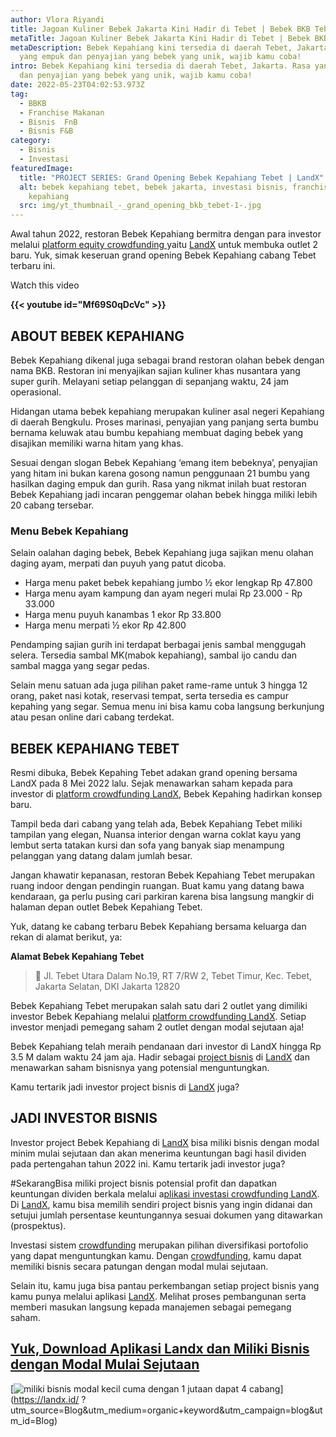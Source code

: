 ```yaml
---
author: Vlora Riyandi
title: Jagoan Kuliner Bebek Jakarta Kini Hadir di Tebet | Bebek BKB Tebet
metaTitle: Jagoan Kuliner Bebek Jakarta Kini Hadir di Tebet | Bebek BKB Tebet
metaDescription: Bebek Kepahiang kini tersedia di daerah Tebet, Jakarta. Rasa
  yang empuk dan penyajian yang bebek yang unik, wajib kamu coba!
intro: Bebek Kepahiang kini tersedia di daerah Tebet, Jakarta. Rasa yang empuk
  dan penyajian yang bebek yang unik, wajib kamu coba!
date: 2022-05-23T04:02:53.973Z
tag:
  - BBKB
  - Franchise Makanan
  - Bisnis  FnB
  - Bisnis F&B
category:
  - Bisnis
  - Investasi
featuredImage:
  title: "PROJECT SERIES: Grand Opening Bebek Kepahiang Tebet | LandX"
  alt: bebek kepahiang tebet, bebek jakarta, investasi bisnis, franchise bebek
    kepahiang
  src: img/yt_thumbnail_-_grand_opening_bkb_tebet-1-.jpg
---
```

Awal tahun 2022, restoran Bebek Kepahiang bermitra dengan para investor melalui [platform equity crowdfunding ](https://landx.id/)yaitu [LandX](https://landx.id/) untuk membuka outlet 2 baru. Yuk, simak keseruan grand opening Bebek Kepahiang cabang Tebet terbaru ini.

Watch this video

**{{< youtube id="**Mf69S0qDcVc**" >}}**

## ABOUT BEBEK KEPAHIANG

Bebek Kepahiang dikenal juga sebagai brand restoran olahan bebek dengan nama BKB. Restoran ini menyajikan sajian kuliner khas nusantara yang super gurih. Melayani setiap pelanggan di sepanjang waktu, 24 jam operasional.

Hidangan utama bebek kepahiang merupakan kuliner asal negeri Kepahiang di daerah Bengkulu. Proses marinasi, penyajian yang panjang serta bumbu bernama keluwak atau bumbu kepahiang membuat daging bebek yang disajikan memiliki warna hitam yang khas. 

Sesuai dengan slogan Bebek Kepahiang ‘emang item bebeknya’, penyajian yang hitam ini bukan karena gosong namun penggunaan 21 bumbu yang hasilkan daging empuk dan gurih. Rasa yang nikmat inilah buat restoran Bebek Kepahiang jadi incaran penggemar olahan bebek hingga miliki lebih 20 cabang tersebar.

### Menu Bebek Kepahiang

Selain oalahan daging bebek, Bebek Kepahiang juga sajikan menu olahan daging ayam, merpati dan puyuh yang patut dicoba. 

* Harga menu paket bebek kepahiang jumbo ½ ekor lengkap Rp 47.800
* Harga menu ayam kampung dan ayam negeri mulai Rp 23.000 - Rp 33.000
* Harga menu puyuh kanambas 1 ekor Rp 33.800
* Harga menu merpati ½ ekor Rp 42.800

Pendamping sajian gurih ini terdapat berbagai jenis sambal menggugah selera. Tersedia sambal MK(mabok kepahiang), sambal ijo candu dan sambal magga yang segar pedas.

Selain menu satuan ada juga pilihan paket rame-rame untuk 3 hingga 12 orang, paket nasi kotak, reservasi tempat, serta tersedia es campur kepahing yang segar. Semua menu ini bisa kamu coba langsung berkunjung atau pesan online dari cabang terdekat.

## BEBEK KEPAHIANG TEBET

Resmi dibuka, Bebek Kepahing Tebet adakan grand opening bersama LandX pada 8 Mei 2022 lalu. Sejak menawarkan saham kepada para investor di [platform crowdfunding LandX](https://landx.id/), Bebek Kepahing hadirkan konsep baru.

Tampil beda dari cabang yang telah ada, Bebek Kepahiang Tebet miliki tampilan yang elegan, Nuansa interior dengan warna coklat kayu yang lembut serta tatakan kursi dan sofa yang banyak siap menampung pelanggan yang datang dalam jumlah besar.

Jangan khawatir kepanasan, restoran Bebek Kepahiang Tebet merupakan ruang indoor dengan pendingin ruangan. Buat kamu yang datang bawa kendaraan, ga perlu pusing cari parkiran karena bisa langsung mangkir di halaman depan outlet Bebek Kepahiang Tebet. 

Yuk, datang ke cabang terbaru Bebek Kepahiang bersama keluarga dan rekan di alamat berikut, ya:

**Alamat Bebek Kepahiang Tebet**

> 📍 Jl. Tebet Utara Dalam No.19, RT 7/RW 2, Tebet Timur, Kec. Tebet, Jakarta Selatan, DKI Jakarta 12820

Bebek Kepahiang Tebet merupakan salah satu dari 2 outlet yang dimiliki investor Bebek Kepahiang melalui [platform crowdfunding ](https://landx.id/)[LandX](https://landx.id/). Setiap investor menjadi pemegang saham 2 outlet dengan modal sejutaan aja!

Bebek Kepahiang telah meraih pendanaan dari investor di LandX hingga Rp 3.5 M dalam waktu 24 jam aja. Hadir sebagai [project bisnis](https://landx.id/) di [LandX](https://landx.id/) dan menawarkan saham bisnisnya yang potensial menguntungkan. 

Kamu tertarik jadi investor project bisnis di [LandX](https://landx.id/) juga?

## JADI INVESTOR BISNIS

Investor project Bebek Kepahiang di [LandX](https://landx.id/) bisa miliki bisnis dengan modal minim mulai sejutaan dan akan menerima keuntungan bagi hasil dividen pada pertengahan tahun 2022 ini. Kamu tertarik jadi investor juga?

\#SekarangBisa miliki project bisnis potensial profit dan dapatkan keuntungan dividen berkala melalui a[plikasi investasi crowdfunding LandX](https://landx.id/). Di [LandX](https://landx.id/), kamu bisa memilih sendiri project bisnis yang ingin didanai dan setujui jumlah persentase keuntungannya sesuai dokumen yang ditawarkan (prospektus).

Investasi sistem [crowdfunding](https://landx.id/) merupakan pilihan diversifikasi portofolio yang dapat menguntungkan kamu. Dengan [crowdfunding](https://landx.id/), kamu dapat memiliki bisnis secara patungan dengan modal mulai sejutaan.

Selain itu, kamu juga bisa pantau perkembangan setiap project bisnis yang kamu punya melalui aplikasi [LandX](https://landx.id/). Melihat proses pembangunan serta memberi masukan langsung kepada manajemen sebagai pemegang saham. 

## [Yuk, Download Aplikasi Landx dan Miliki Bisnis dengan Modal Mulai Sejutaan](https://landx.id/?utm_source=Blog&utm_medium=organic+keyword&utm_campaign=blog&utm_id=Blog)

[![miliki bisnis modal kecil cuma dengan 1 jutaan dapat 4 cabang ](https://accountgram-production.sfo2.cdn.digitaloceanspaces.com/landx_ghost/2021/11/jadi-owner-bisnis-hanya-1-jutaan-dengan-cuan-yang-sangat-menjanjikan.png)](https://landx.id/
?utm_source=Blog&utm_medium=organic+keyword&utm_campaign=blog&utm_id=Blog)